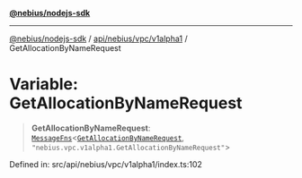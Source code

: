 [**@nebius/nodejs-sdk**](../../../../../README.md)

***

[@nebius/nodejs-sdk](../../../../../README.md) / [api/nebius/vpc/v1alpha1](../README.md) / GetAllocationByNameRequest

# Variable: GetAllocationByNameRequest

> **GetAllocationByNameRequest**: [`MessageFns`](../../../../../runtime/protos/core/interfaces/MessageFns.md)\<[`GetAllocationByNameRequest`](../interfaces/GetAllocationByNameRequest.md), `"nebius.vpc.v1alpha1.GetAllocationByNameRequest"`\>

Defined in: src/api/nebius/vpc/v1alpha1/index.ts:102
